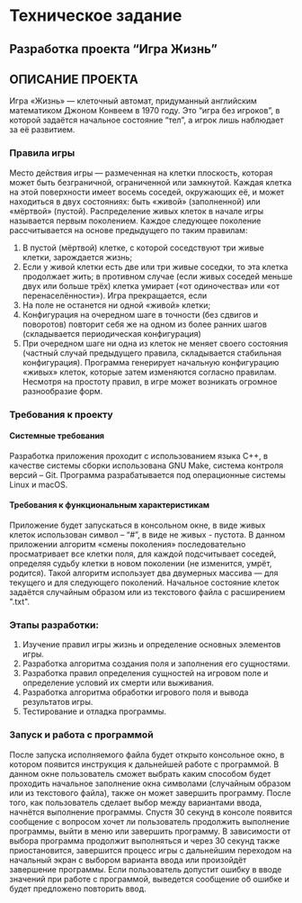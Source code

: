 # Техническое задание
## Разработка проекта “Игра Жизнь”
## ОПИСАНИЕ ПРОЕКТА
Игра «Жизнь» — клеточный автомат, придуманный английским математиком Джоном Конвеем в 1970 году. Это “игра без игроков”, в которой задаётся начальное состояние “тел”, а игрок лишь наблюдает за её развитием. 
### Правила игры
Место действия игры — размеченная на клетки плоскость, которая может быть безграничной, ограниченной или замкнутой.
Каждая клетка на этой поверхности имеет восемь соседей, окружающих её, и может находиться в двух состояниях: быть «живой» (заполненной) или «мёртвой» (пустой).
Распределение живых клеток в начале игры называется первым поколением. Каждое следующее поколение рассчитывается на основе предыдущего по таким правилам:
1. В пустой (мёртвой) клетке, с которой соседствуют три живые клетки, зарождается жизнь;
2. Если у живой клетки есть две или три живые соседки, то эта клетка продолжает жить; в противном случае (если живых соседей меньше двух или больше трёх) клетка умирает («от одиночества» или «от перенаселённости»).
Игра прекращается, если
1. На поле не останется ни одной «живой» клетки;
2. Конфигурация на очередном шаге в точности (без сдвигов и поворотов) повторит себя же на одном из более ранних шагов (складывается периодическая конфигурация)
3. При очередном шаге ни одна из клеток не меняет своего состояния (частный случай предыдущего правила, складывается стабильная конфигурация). Программа генерирует начальную конфигурацию «живых» клеток, которые затем изменяются согласно правилам. Несмотря на простоту правил, в игре может возникать огромное разнообразие форм.

### Требования к проекту
#### Системные требования
Разработка приложения проходит с использованием языка С++, в качестве системы сборки использована GNU Make, система контроля версий – Git. Программа разрабатывается под операционные системы Linux и macOS.

#### Требования к функциональным характеристикам 
Приложение будет запускаться в консольном окне, в виде живых клеток использован символ – “#”, в виде не живых - пустота.
В данном приложении алгоритм «смены поколения» последовательно просматривает все клетки поля, для каждой подсчитывает соседей, определяя судьбу клетки в новом поколении (не изменится, умрёт, родится). Такой алгоритм использует два двумерных массива — для текущего и для следующего поколений. Начальное состояние клеток задаётся случайным образом или из текстового файла с расширением ".txt". 

### Этапы разработки:
1. Изучение правил игры жизнь и определение основных элементов игры.
2. Разработка алгоритма создания поля и заполнения его сущностями.
3. Разработка правил определения сущностей на игровом поле и определение условий их смерти или выживания.
4. Разработка алгоритма обработки игрового поля и вывода результатов игры.
5. Тестирование и отладка программы.

### Запуск и работа с программой
После запуска исполняемого файла будет открыто консольное окно, в котором появится инструкция к дальнейшей работе с программой. В данном окне пользователь сможет выбрать каким способом будет проходить начальное заполнение окна символами (случайным образом или из текстового файла), также он может завершить программу. После того, как пользователь сделает выбор между вариантами ввода, начнётся выполнение программы. Спустя 30 секунд в консоле появится сообщение с вопросом хочет ли пользователь продолжить выполнение пpограммы, выйти в меню или завершить программу. В зависимости от выбора программа продолжит выполняться и через 30 секунд также приостановится, завершится процесс игры с дальнейшим переходом на начальный экран с выбором варианта ввода или произойдёт завершение программы. Если пользователь допустит ошибку в вводе значений при работе с программой, выведется сообщение об ошибке и будет предложено повторить ввод.

